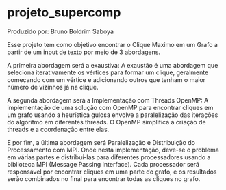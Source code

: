 # projeto_supercomp

Produzido por: Bruno Boldrim Saboya

Esse projeto tem como objetivo encontrar o Clique Maximo em um Grafo a partir de um input de texto por meio de 3 abordagens.

A primeira abordagem será a exaustiva: A exaustão é uma abordagem que seleciona iterativamente os vértices para formar um clique, geralmente começando com um vértice e adicionando outros que tenham o maior número de vizinhos já na clique.

A segunda abordagem será a Implementação com Threads OpenMP: A implementação de uma solução com OpenMP para encontrar cliques em um grafo usando a heurística gulosa envolve a paralelização das iterações do algoritmo em diferentes threads. O OpenMP simplifica a criação de threads e a coordenação entre elas.

E por fim, a última abordagem será Paralelização e Distribuição do Processamento com MPI. Onde nesta implementação, deve-se o problema em várias partes e distribuí-las para diferentes processadores usando a biblioteca MPI (Message Passing Interface). Cada processador será responsável por encontrar cliques em uma parte do grafo, e os resultados serão combinados no final para encontrar todas as cliques no grafo.
